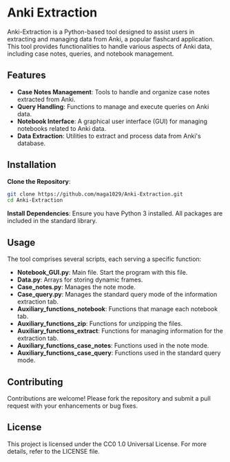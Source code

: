 # Anki Extraction

Anki-Extraction is a Python-based tool designed to assist users in extracting and managing data from Anki, a popular flashcard application. This tool provides functionalities to handle various aspects of Anki data, including case notes, queries, and notebook management.

## Features

- **Case Notes Management**: Tools to handle and organize case notes extracted from Anki.
- **Query Handling**: Functions to manage and execute queries on Anki data.
- **Notebook Interface**: A graphical user interface (GUI) for managing notebooks related to Anki data.
- **Data Extraction**: Utilities to extract and process data from Anki's database.

## Installation

**Clone the Repository**:
   ```bash
   git clone https://github.com/maga1029/Anki-Extraction.git
   cd Anki-Extraction
   ```
**Install Dependencies**:
Ensure you have Python 3 installed. All packages are included in the standard library.

## Usage
The tool comprises several scripts, each serving a specific function:

- **Notebook_GUI.py**: Main file. Start the program with this file.
- **Data.py**: Arrays for storing dynamic frames.
- **Case_notes.py**: Manages the note mode.
- **Case_query.py**: Manages the standard query mode of the information extraction tab.
- **Auxiliary_functions_notebook**: Functions that manage each notebook tab.
- **Auxiliary_functions_zip**: Functions for unzipping the files.
- **Auxiliary_functions_extract**: Functions for managing information for the extraction tab.
- **Auxiliary_functions_case_notes**: Functions used in the note mode.
- **Auxiliary_functions_case_query**: Functions used in the standard query mode.

## Contributing
Contributions are welcome! Please fork the repository and submit a pull request with your enhancements or bug fixes.

## License
This project is licensed under the CC0 1.0 Universal License. For more details, refer to the LICENSE file.
